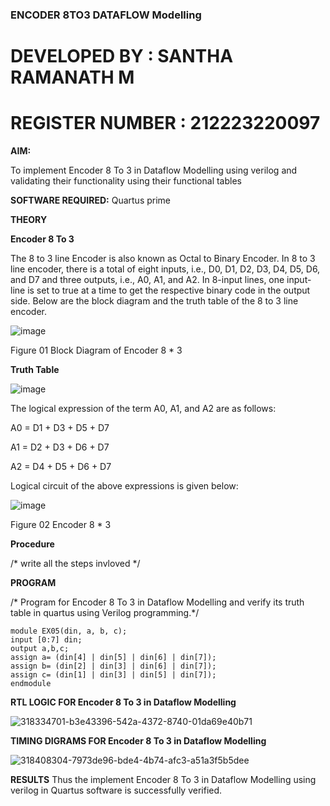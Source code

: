 ### ENCODER 8TO3 DATAFLOW Modelling
# DEVELOPED BY : SANTHA RAMANATH M
# REGISTER NUMBER : 212223220097

**AIM:**

To implement  Encoder 8 To 3 in Dataflow Modelling using verilog and validating their functionality using their functional tables

**SOFTWARE REQUIRED:** Quartus prime

**THEORY**

**Encoder 8 To 3**

The 8 to 3 line Encoder is also known as Octal to Binary Encoder. In 8 to 3 line encoder, there is a total of eight inputs, i.e., D0, D1, D2, D3, D4, D5, D6, and D7 and three outputs, i.e., A0, A1, and A2. In 8-input lines, one input-line is set to true at a time to get the respective binary code in the output side. Below are the block diagram and the truth table of the 8 to 3 line encoder.

![image](https://github.com/naavaneetha/ENCODER8TO3DATAFLOW/assets/154305477/0bc242c1-eb9e-4c47-afe5-30428470efc3)

Figure 01  Block Diagram of Encoder 8 * 3

**Truth Table**

![image](https://github.com/naavaneetha/ENCODER8TO3DATAFLOW/assets/154305477/35496b14-ae6e-4cd1-9abd-d6736b576575)

The logical expression of the term A0, A1, and A2 are as follows:

A0 = D1 + D3 + D5 + D7

A1 = D2 + D3 + D6 + D7

A2 = D4 + D5 + D6 + D7

Logical circuit of the above expressions is given below:

![image](https://github.com/naavaneetha/ENCODER8TO3DATAFLOW/assets/154305477/95acaee6-c873-4c75-89eb-ef09fb158053)

Figure 02  Encoder 8 * 3

**Procedure**

/* write all the steps invloved */

**PROGRAM**

/* Program for Encoder 8 To 3 in Dataflow Modelling and verify its truth table in quartus using Verilog programming.*/
```
module EX05(din, a, b, c); 
input [0:7] din; 
output a,b,c; 
assign a= (din[4] | din[5] | din[6] | din[7]); 
assign b= (din[2] | din[3] | din[6] | din[7]);
assign c= (din[1] | din[3] | din[5] | din[7]);
endmodule

```

**RTL LOGIC FOR Encoder 8 To 3 in Dataflow Modelling**

![318334701-b3e43396-542a-4372-8740-01da69e40b71](https://github.com/Santharamanath/ENCODER8TO3DATAFLOW/assets/149035289/bff96462-4812-457a-b9d9-c539895c968d)


**TIMING DIGRAMS FOR Encoder 8 To 3 in Dataflow Modelling**

![318408304-7973de96-bde4-4b74-afc3-a51a3f5b5dee](https://github.com/Santharamanath/ENCODER8TO3DATAFLOW/assets/149035289/f3bb2348-3b1f-4b23-a8ca-4e1dc8e2bffe)


**RESULTS**
Thus the implement Encoder 8 To 3 in Dataflow Modelling using verilog in Quartus software is successfully verified.



